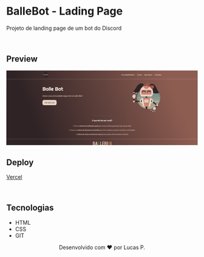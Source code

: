 # BalleBot - Lading Page
<p>Projeto de landing page de um bot do Discord</p>

<br />

## Preview

<img src="./Assets/PreviewProjetoBalle.png" alt="Preview do Projeto">

<br />

## Deploy
[Vercel](https://ballebot-ladingpage.vercel.app)

<br />

## Tecnologias

- HTML
- CSS
- GIT

<footer style="text-align:center">Desenvolvido com ❤ por Lucas P.</footer>